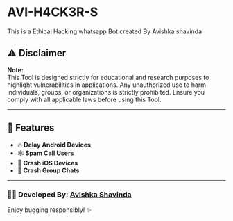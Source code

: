 # AVI-H4CK3R-S
This is a Ethical Hacking whatsapp Bot created By Avishka shavinda 







## ⚠️ Disclaimer

**Note:**  
This Tool is designed strictly for educational and research purposes to highlight vulnerabilities in applications. Any unauthorized use to harm individuals, groups, or organizations is strictly prohibited. Ensure you comply with all applicable laws before using this Tool.

---

## 🌟 Features

- 🔥 **Delay Android Devices**  
- 🕸️ **Spam Call Users**
- 🍏 **Crash iOS Devices**  
- 💬 **Crash Group Chats**

---


### 👨‍💻 Developed By: **[Avishka Shavinda](https://github.com/avishka33)**

Enjoy bugging responsibly! ✨
